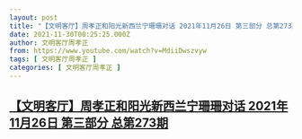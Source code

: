 ```yaml
---
layout: post
title: "【文明客厅】周孝正和阳光新西兰宁珊珊对话 2021年11月26日 第三部分 总第273期"
date: 2021-11-30T00:25:25.000Z
author: 文明客厅周孝正
from: https://www.youtube.com/watch?v=MdiiDwszvyw
tags: [ 文明客厅周孝正 ]
categories: [ 文明客厅周孝正 ]
---
```

<!--1638231925000-->
[【文明客厅】周孝正和阳光新西兰宁珊珊对话 2021年11月26日 第三部分 总第273期](https://www.youtube.com/watch?v=MdiiDwszvyw)
------

<div>

</div>

